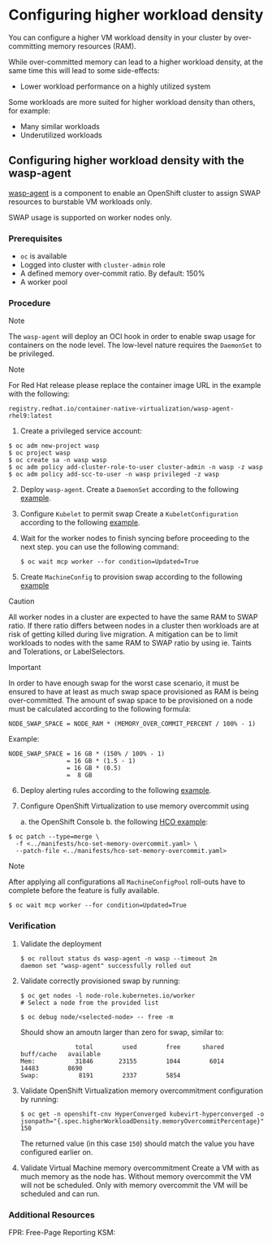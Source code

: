 # Configuring higher workload density

You can configure a higher VM workload density in your cluster
by over-committing memory resources (RAM).

While over-committed memory can lead to a higher workload density, at
the same time this will lead to some side-effects:

- Lower workload performance on a highly utilized system

Some workloads are more suited for higher workload density than
others, for example:

- Many similar workloads
- Underutilized workloads

## Configuring higher workload density with the wasp-agent

[wasp-agent] is a component to enable an OpenShift cluster to assign
SWAP resources to burstable VM workloads only.

SWAP usage is supported on worker nodes only.

### Prerequisites

* `oc` is available
* Logged into cluster with `cluster-admin` role
* A defined memory over-commit ratio. By default: 150%
* A worker pool

### Procedure

> [!NOTE]
> The `wasp-agent` will deploy an OCI hook in order to enable
> swap usage for containers on the node level.
> The low-level nature requires the `DaemonSet` to be privileged.

> [!NOTE]
> For Red Hat release please replace the container image URL in the example with the following:
> ```console
> registry.redhat.io/container-native-virtualization/wasp-agent-rhel9:latest
> ```

1. Create a privileged service account:

```console
$ oc adm new-project wasp
$ oc project wasp
$ oc create sa -n wasp wasp
$ oc adm policy add-cluster-role-to-user cluster-admin -n wasp -z wasp
$ oc adm policy add-scc-to-user -n wasp privileged -z wasp
```

2. Deploy `wasp-agent`.
   Create a `DaemonSet` according to the following
   [example](../manifests/ds.yaml).

3. Configure `Kubelet` to permit swap
   Create a `KubeletConfiguration` according to the following
   [example](../manifests/kubelet-configuration-with-swap.yaml).

4. Wait for the worker nodes to finish syncing before proceeding to the next step.
   you can use the following command:
   ```console
   $ oc wait mcp worker --for condition=Updated=True
   ```

5. Create `MachineConfig` to provision swap according to the following [example](../manifests/machineconfig-add-swap.yaml)

> [!CAUTION]
> All worker nodes in a cluster are expected to have the same
> RAM to SWAP ratio. If there ratio differs between nodes in a cluster
> then workloads are at risk of getting killed during live migration.
> A mitigation can be to limit workloads to nodes with the same RAM to
> SWAP ratio by using ie. Taints and Tolerations, or LabelSelectors.

> [!IMPORTANT]
> In order to have enough swap for the worst case scenario, it must
> be ensured to have at least as much swap space provisioned as RAM
> is being over-committed.
> The amount of swap space to be provisioned on a node must
> be calculated according to the following formula:
>
>     NODE_SWAP_SPACE = NODE_RAM * (MEMORY_OVER_COMMIT_PERCENT / 100% - 1)
>
> Example:
>
>     NODE_SWAP_SPACE = 16 GB * (150% / 100% - 1)
>                     = 16 GB * (1.5 - 1)
>                     = 16 GB * (0.5)
>                     =  8 GB

6. Deploy alerting rules according to the following
   [example](../manifests/prometheus-rules.yaml).

7. Configure OpenShift Virtualization to use memory overcommit using

   a. the OpenShift Console
   b. the following [HCO example](../manifests/hco-set-memory-overcommit.yaml):

```console
$ oc patch --type=merge \
  -f <../manifests/hco-set-memory-overcommit.yaml> \
  --patch-file <../manifests/hco-set-memory-overcommit.yaml>
```

> [!NOTE]
> After applying all configurations all `MachineConfigPool`
> roll-outs have to complete before the feature is fully available.
>
>     $ oc wait mcp worker --for condition=Updated=True
>

### Verification

1. Validate the deployment

       $ oc rollout status ds wasp-agent -n wasp --timeout 2m
       daemon set "wasp-agent" successfully rolled out

2. Validate correctly provisioned swap by running:

       $ oc get nodes -l node-role.kubernetes.io/worker
       # Select a node from the provided list

       $ oc debug node/<selected-node> -- free -m

   Should show an amoutn larger than zero for swap, similar to:

                      total        used        free      shared  buff/cache   available
       Mem:           31846       23155        1044        6014       14483        8690
       Swap:           8191        2337        5854


3. Validate OpenShift Virtualization memory overcommitment configuration
   by running:

       $ oc get -n openshift-cnv HyperConverged kubevirt-hyperconverged -o jsonpath="{.spec.higherWorkloadDensity.memoryOvercommitPercentage}"
       150

    The returned value (in this case `150`) should match the value you
    have configured earlier on.

4. Validate Virtual Machine memory overcommitment
   Create a VM with as much memory as the node has. Without memory
   overcommit the VM will not be scheduled. Only with memory
   overcommit the VM will be scheduled and can run.

### Additional Resources

[wasp-agent]: https://github.com/openshift-virtualization/wasp-agent
FPR: Free-Page Reporting
KSM:
